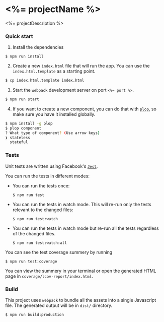 <%= projectName %>
===================
<%= projectDescription %>

### Quick start

1. Install the dependencies
```
$ npm run install
```
2. Create a new `index.html` file that will run the app. You can use the `index.html.template` as a starting point.
```sh
$ cp index.html.template index.html
```
3. Start the `webpack` development server on port `<%= port %>`.
```sh
$ npm run start
```
4. If you want to create a new component, you can do that with [`plop`](https://github.com/amwmedia/plop), so make sure you have it installed globally.
```sh
$ npm install -g plop
$ plop component
? What type of component? (Use arrow keys)
❯ stateless
  stateful
```

### Tests

Unit tests are written using Facebook's [`Jest`](http://facebook.github.io/jest/#getting-started).

You can run the tests in different modes:

- You can run the tests once:
  ```
  $ npm run test
  ```
- You can run the tests in watch mode. This will re-run only the tests relevant to the changed files:
  ```
  $ npm run test:watch
  ```
- You can run the tests in watch mode but re-run all the tests regardless of the changed files.
  ```
  $ npm run test:watch:all
  ```

You can see the test coverage summery by running
```
$ npm run test:coverage
```
You can view the summery in your terminal or open the generated HTML page in `coverage/lcov-report/index.html`.

### Build

This project uses `webpack` to bundle all the assets into a single Javascript file. The generated output will be in `dist/` directory.

```sh
$ npm run build:production
```
